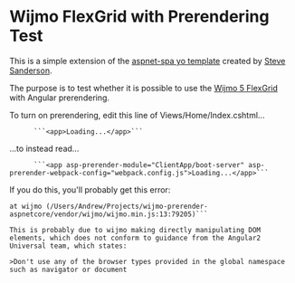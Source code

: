 # Wijmo FlexGrid with Prerendering Test

This is a simple extension of the [aspnet-spa yo template](http://blog.stevensanderson.com/2016/05/02/angular2-react-knockout-apps-on-aspnet-core/) created by [Steve Sanderson](https://github.com/SteveSandersonMS).

The purpose is to test whether it is possible to use the [Wijmo 5 FlexGrid](http://demos.wijmo.com/5/Angular2/FlexGridIntro/FlexGridIntro/) with Angular prerendering.

To turn on prerendering, edit this line of Views/Home/Index.cshtml...

          ```<app>Loading...</app>```

...to instead read...

          ```<app asp-prerender-module="ClientApp/boot-server" asp-prerender-webpack-config="webpack.config.js">Loading...</app>```

If you do this, you'll probably get this error:

```Exception: Call to Node module failed with error: ReferenceError: navigator is not defined
at wijmo (/Users/Andrew/Projects/wijmo-prerender-aspnetcore/vendor/wijmo/wijmo.min.js:13:79205)```

This is probably due to wijmo making directly manipulating DOM elements, which does not conform to guidance from the Angular2 Universal team, which states:

>Don't use any of the browser types provided in the global namespace such as navigator or document